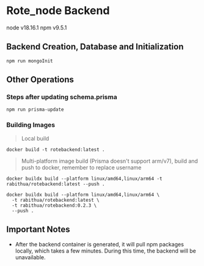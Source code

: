 # Rote_node Backend

node v18.16.1
npm v9.5.1

## Backend Creation, Database and Initialization

```
npm run mongoInit
```

## Other Operations

### Steps after updating schema.prisma

```
npm run prisma-update
```

### Building Images

> Local build

```
docker build -t rotebackend:latest .
```

> Multi-platform image build (Prisma doesn't support arm/v7), build and push to docker, remember to replace username

```
docker buildx build --platform linux/amd64,linux/arm64 -t rabithua/rotebackend:latest --push .

docker buildx build --platform linux/amd64,linux/arm64 \
  -t rabithua/rotebackend:latest \
  -t rabithua/rotebackend:0.2.3 \
  --push .
```

## Important Notes

- After the backend container is generated, it will pull npm packages locally, which takes a few minutes. During this time, the backend will be unavailable.
